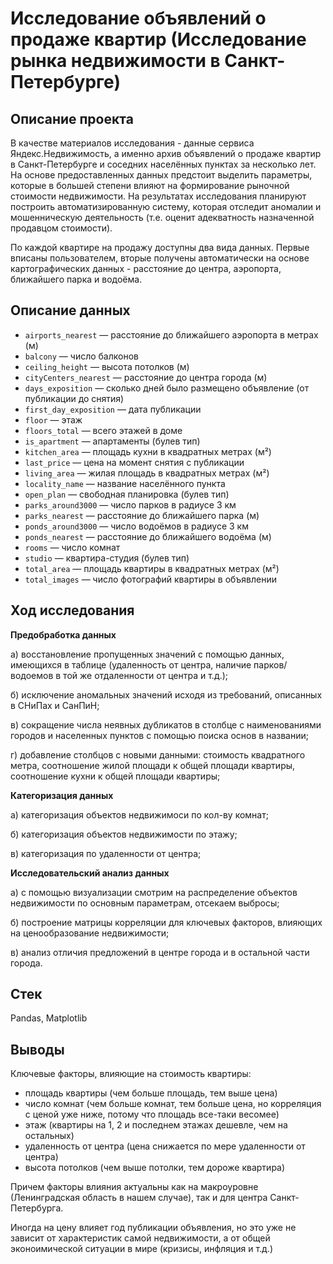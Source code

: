 # Исследование объявлений о продаже квартир (Исследование рынка недвижимости в Санкт-Петербурге)

## Описание проекта

В качестве материалов исследования - данные сервиса Яндекс.Недвижимость, а именно архив объявлений о продаже квартир в Санкт-Петербурге и соседних населённых пунктах за несколько лет. 
На основе предоставленных данных предстоит выделить параметры, которые в большей степени влияют на формирование рыночной стоимости недвижимости. 
На результатах исследования планируют построить автоматизированную систему, которая отследит аномалии и мошенническую деятельность (т.е. оценит адекватность назначенной продавцом стоимости).

По каждой квартире на продажу доступны два вида данных. Первые вписаны пользователем, вторые получены автоматически на основе картографических данных - расстояние до центра, аэропорта, ближайшего парка и водоёма.

## Описание данных

- `airports_nearest` — расстояние до ближайшего аэропорта в метрах (м)
- `balcony` — число балконов
- `ceiling_height` — высота потолков (м)
- `cityCenters_nearest` — расстояние до центра города (м)
- `days_exposition` — сколько дней было размещено объявление (от публикации до снятия)
- `first_day_exposition` — дата публикации
- `floor` — этаж
- `floors_total` — всего этажей в доме
- `is_apartment` — апартаменты (булев тип)
- `kitchen_area` — площадь кухни в квадратных метрах (м²)
- `last_price` — цена на момент снятия с публикации
- `living_area` — жилая площадь в квадратных метрах (м²)
- `locality_name` — название населённого пункта
- `open_plan` — свободная планировка (булев тип)
- `parks_around3000` — число парков в радиусе 3 км
- `parks_nearest` — расстояние до ближайшего парка (м)
- `ponds_around3000` — число водоёмов в радиусе 3 км
- `ponds_nearest` — расстояние до ближайшего водоёма (м)
- `rooms` — число комнат
- `studio` — квартира-студия (булев тип)
- `total_area` — площадь квартиры в квадратных метрах (м²)
- `total_images` — число фотографий квартиры в объявлении

## Ход исследования

**Предобработка данных**

а) восстановление пропущенных значений с помощью данных, имеющихся в таблице (удаленность от центра, наличие парков/водоемов в той же отдаленности от центра и т.д.);

б) исключение аномальных значений исходя из требований, описанных в СНиПах и СанПиН;

в) сокращение числа неявных дубликатов в столбце с наименованиями городов и населенных пунктов с помощью поиска основ в названии;

г) добавление столбцов с новыми данными: стоимость квадратного метра, соотношение жилой площади к общей площади квартиры, соотношение кухни к общей площади квартиры;

**Категоризация данных**

а) категоризация объектов недвижимоси по кол-ву комнат;

б) категоризация объектов недвижимости по этажу;

в) категоризация по удаленности от центра;

**Исследовательский анализ данных**

а) с помощью визуализации смотрим на распределение объектов недвижимости по основным параметрам, отсекаем выбросы;

б) построение матрицы корреляции для ключевых факторов, влияющих на ценообразование недвижимости;

в) анализ отличия предложений в центре города и в остальной части города.

## Стек

Pandas, Matplotlib

## Выводы

Ключевые факторы, влияющие на стоимость квартиры:

- площадь квартиры (чем больше площадь, тем выше цена)
- число комнат (чем больше комнат, тем больше цена, но корреляция с ценой уже ниже, потому что площадь все-таки весомее)
- этаж (квартиры на 1, 2 и последнем этажах дешевле, чем на остальных)
- удаленность от центра (цена снижается по мере удаленности от центра)
- высота потолков (чем выше потолки, тем дороже квартира)

Причем факторы влияния актуальны как на макроуровне (Ленинградская область в нашем случае), так и для центра Санкт-Петербурга.

Иногда на цену влияет год публикации объявления, но это уже не зависит от характеристик самой недвижимости, а от общей эконоимической ситуации в мире (кризисы, инфляция и т.д.)
